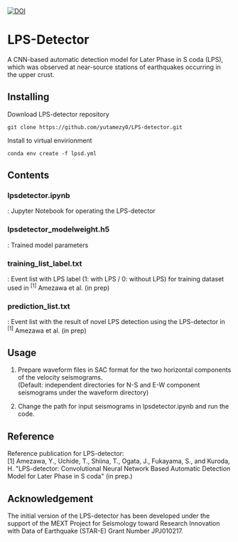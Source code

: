 [![DOI](https://zenodo.org/badge/788858272.svg)](https://zenodo.org/doi/10.5281/zenodo.10996506)
# LPS-Detector
A CNN-based automatic detection model for Later Phase in S coda (LPS), which was observed at near-source stations of earthquakes occurring in the upper crust.  
## Installing
Download LPS-detector repository

```
git clone https://github.com/yutamezy0/LPS-detector.git
```

Install to virtual envirionment

```
conda env create -f lpsd.yml
```

## Contents
### lpsdetector.ipynb
:  Jupyter Notebook for operating the LPS-detector
### lpsdetector_modelweight.h5
:  Trained model parameters 
### training_list_label.txt
:  Event list with LPS label (1: with LPS / 0: without LPS) for training dataset used in <sup>[1]</sup> Amezawa et al. (in prep)
### prediction_list.txt
:  Event list with the result of novel LPS detection using the LPS-detector in <sup>[1]</sup> Amezawa et al. (in prep)
## Usage
1. Prepare waveform files in SAC format for the two horizontal components of the velocity seismograms.\
(Default: independent directories for N-S and E-W component seismograms under the waveform directory)

2. Change the path for input seismograms in lpsdetector.ipynb and run the code.

## Reference
Reference publication for LPS-detector:\
[1] Amezawa, Y., Uchide, T., Shiina, T., Ogata, J., Fukayama, S., and Kuroda, H. "LPS-detector: Convolutional Neural Network Based Automatic Detection Model for Later Phase in S coda" (in prep.)

## Acknowledgement
The initial version of the LPS-detector has been developed under the support of the MEXT Project for Seismology toward Research Innovation with Data of Earthquake (STAR-E) Grant Number JPJ010217.
